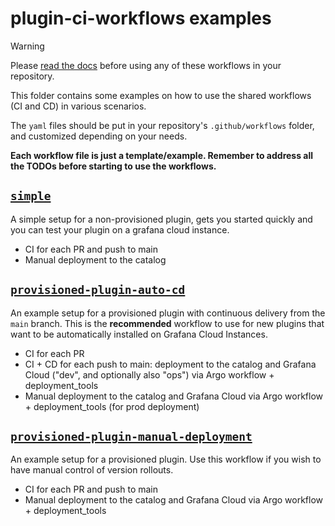 # plugin-ci-workflows examples

> [!WARNING]
>
> Please [read the docs](https://enghub.grafana-ops.net/docs/default/component/grafana-plugins-platform/plugins-ci-github-actions/010-plugins-ci-github-actions) before using any of these workflows in your repository.

This folder contains some examples on how to use the shared workflows (CI and CD) in various scenarios.

The `yaml` files should be put in your repository's `.github/workflows` folder, and customized depending on your needs.

**Each workflow file is just a template/example. Remember to address all the TODOs before starting to use the workflows.**

## [`simple`](./simple/)

A simple setup for a non-provisioned plugin, gets you started quickly and you can test your plugin on a grafana cloud instance.

- CI for each PR and push to main
- Manual deployment to the catalog

## [`provisioned-plugin-auto-cd`](./provisioned-plugin-auto-cd/)

An example setup for a provisioned plugin with continuous delivery from the `main` branch. This is the **recommended** workflow to use for new plugins that want to be automatically installed on Grafana Cloud Instances.

- CI for each PR
- CI + CD for each push to main: deployment to the catalog and Grafana Cloud ("dev", and optionally also "ops") via Argo workflow + deployment_tools
- Manual deployment to the catalog and Grafana Cloud via Argo workflow + deployment_tools (for prod deployment)

## [`provisioned-plugin-manual-deployment`](./provisioned-plugin-manual-deployment/)

An example setup for a provisioned plugin. Use this workflow if you wish to have manual control of version rollouts.

- CI for each PR and push to main
- Manual deployment to the catalog and Grafana Cloud via Argo workflow + deployment_tools
